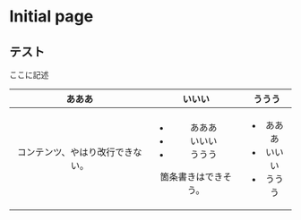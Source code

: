 # Initial page

## テスト

ここに記述

<table>
  <thead>
    <tr>
      <th style="text-align:center">&#x3042;&#x3042;&#x3042;</th>
      <th style="text-align:center">&#x3044;&#x3044;&#x3044;</th>
      <th style="text-align:center">&#x3046;&#x3046;&#x3046;</th>
    </tr>
  </thead>
  <tbody>
    <tr>
      <td style="text-align:center">&#x30B3;&#x30F3;&#x30C6;&#x30F3;&#x30C4;&#x3001;&#x3084;&#x306F;&#x308A;&#x6539;&#x884C;&#x3067;&#x304D;&#x306A;&#x3044;&#x3002;</td>
      <td
      style="text-align:center">
        <ul>
          <li>&#x3042;&#x3042;&#x3042;</li>
          <li>&#x3044;&#x3044;&#x3044;</li>
          <li>&#x3046;&#x3046;&#x3046;</li>
        </ul>
        <p>&#x7B87;&#x6761;&#x66F8;&#x304D;&#x306F;&#x3067;&#x304D;&#x305D;&#x3046;&#x3002;</p>
        </td>
        <td style="text-align:center">
          <ul>
            <li>&#x3042;&#x3042;&#x3042;</li>
            <li>&#x3044;&#x3044;&#x3044;</li>
            <li>&#x3046;&#x3046;&#x3046;</li>
          </ul>
        </td>
    </tr>
  </tbody>
</table>

